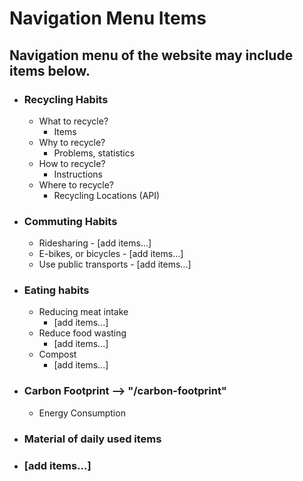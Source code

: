 # Navigation Menu Items

## Navigation menu of the website may include items below.

- ### Recycling Habits
  - What to recycle?
    - Items
  - Why to recycle?
    - Problems, statistics
  - How to recycle?
    - Instructions
  - Where to recycle?
    - Recycling Locations (API)
- ### Commuting Habits

  - Ridesharing - [add items...]
  - E-bikes, or bicycles - [add items...]
  - Use public transports - [add items...]

- ### Eating habits

  - Reducing meat intake
    - [add items...]
  - Reduce food wasting
    - [add items...]
  - Compost
    - [add items...]

- ### Carbon Footprint --> "/carbon-footprint"
  - Energy Consumption
- ### Material of daily used items
- ### [add items...]
